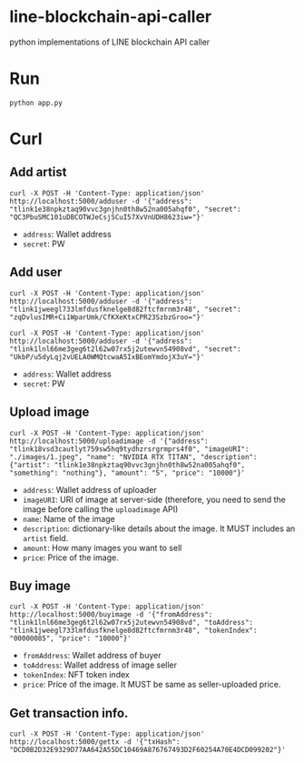 # line-blockchain-api-caller
python implementations of LINE blockchain API caller

# Run

```
python app.py
```

# Curl

## Add artist

```
curl -X POST -H 'Content-Type: application/json' http://localhost:5000/adduser -d '{"address": "tlink1e38npkztaq90vvc3gnjhn0th8w52na005ahqf0", "secret": "QC3PbuSMC101uDBCOTWJeCsjSCuI57XvVnUDH8623iw="}'
```

* `address`: Wallet address
* `secret`: PW

## Add user

```
curl -X POST -H 'Content-Type: application/json' http://localhost:5000/adduser -d '{"address": "tlink1jweegl733lmfdusfknelge8d82ftcfmrnm3r48", "secret": "zqDvlusIMR+Ci1WparUmk/CfKXeKtxCPR23SzbzGroo="}'
```
```
curl -X POST -H 'Content-Type: application/json' http://localhost:5000/adduser -d '{"address": "tlink1lnl66me3geg6t2l62w07rx5j2utewvn54908vd", "secret": "UkbP/u5dyLqj2vUELA0WMQtcwaA5IxBEomYmdojX3uY="}'
```
* `address`: Wallet address
* `secret`: PW

## Upload image

```
curl -X POST -H 'Content-Type: application/json' http://localhost:5000/uploadimage -d '{"address": "tlink18vsd3cautlyt759sw5hq9tydhzrsrgrmprs4f0", "imageURI": "./images/1.jpeg", "name": "NVIDIA RTX TITAN", "description": {"artist": "tlink1e38npkztaq90vvc3gnjhn0th8w52na005ahqf0", "something": "nothing"}, "amount": "5", "price": "10000"}'
```

* `address`: Wallet address of uploader
* `imageURI`: URI of image at server-side (therefore, you need to send the image before calling the `uploadimage` API)
* `name`: Name of the image
* `description`: dictionary-like details about the image. It MUST includes an `artist` field.
* `amount`: How many images you want to sell
* `price`: Price of the image.

## Buy image

```
curl -X POST -H 'Content-Type: application/json' http://localhost:5000/buyimage -d '{"fromAddress": "tlink1lnl66me3geg6t2l62w07rx5j2utewvn54908vd", "toAddress": "tlink1jweegl733lmfdusfknelge8d82ftcfmrnm3r48", "tokenIndex": "00000085", "price": "10000"}'
```

* `fromAddress`: Wallet address of buyer
* `toAddress`: Wallet address of image seller
* `tokenIndex`: NFT token index
* `price`: Price of the image. It MUST be same as seller-uploaded price.

## Get transaction info.

```
curl -X POST -H 'Content-Type: application/json' http://localhost:5000/gettx -d '{"txHash": "DCD0B2D32E9329D77AA642A55DC10469A876767493D2F60254A70E4DCD099202"}'
```

